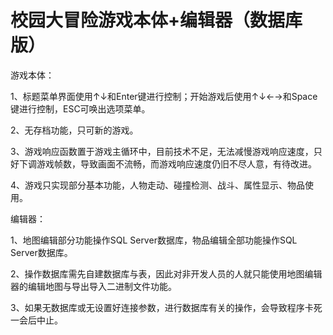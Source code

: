 # 校园大冒险游戏本体+编辑器（数据库版）
游戏本体：

1、标题菜单界面使用↑↓和Enter键进行控制；开始游戏后使用↑↓←→和Space键进行控制，ESC可唤出选项菜单。

2、无存档功能，只可新的游戏。

3、游戏响应函数置于游戏主循环中，目前技术不足，无法减慢游戏响应速度，只好下调游戏帧数，导致画面不流畅，而游戏响应速度仍旧不尽人意，有待改进。

4、游戏只实现部分基本功能，人物走动、碰撞检测、战斗、属性显示、物品使用。

编辑器：

1、地图编辑部分功能操作SQL Server数据库，物品编辑全部功能操作SQL Server数据库。

2、操作数据库需先自建数据库与表，因此对非开发人员的人就只能使用地图编辑器的编辑地图与导出导入二进制文件功能。

3、如果无数据库或无设置好连接参数，进行数据库有关的操作，会导致程序卡死一会后中止。
